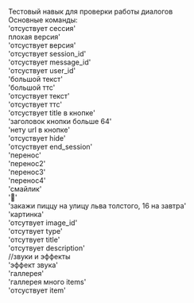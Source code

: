 Тестовый навык для проверки работы диалогов   
Основные команды:    
'отсуствует сессия'  
плохая версия'  
'отсуствует версия'  
'отсуствует session_id'  
'отсуствует message_id'  
'отсуствует user_id'  
'большой текст'  
'большой ттс'  
'отсуствует текст'  
'отсуствует ттс'  
'отсуствует title в кнопке'  
'заголовок кнопки больше 64'  
'нету url в кнопке'  
'отсуствует hide'  
'отсуствует end_session'  
'перенос'  
'перенос2'  
'перенос3'  
'перенос4'  
'смайлик'   
'🤔'   
'закажи пиццу на улицу льва толстого, 16 на завтра'   
'картинка'  
'отсутвует image_id'  
'отсутвует type'  
'отсутвует title'  
'отсутвует description'  
//звуки и эффекты  
'эффект звука'  
'галлерея'  
'галлерея много items'  
'отсуствует item'  
